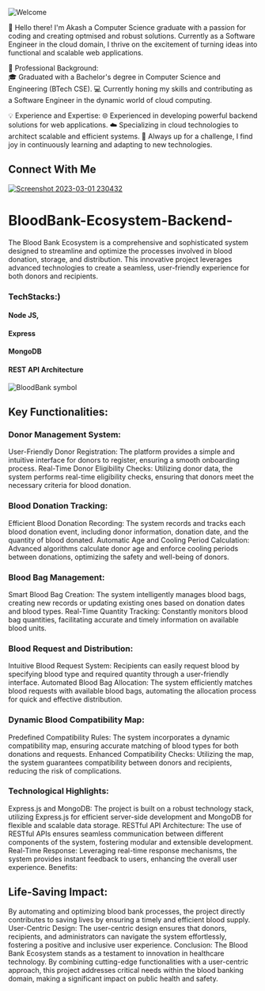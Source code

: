 
 ![Welcome](https://user-images.githubusercontent.com/97841784/222218618-8af6b657-4533-49dd-9f5c-ce31118a4a78.png)

👋 Hello there! I'm Akash  a Computer Science graduate with a passion for coding and creating optmised and robust solutions. Currently as a Software Engineer in the cloud domain, I thrive on the excitement of turning ideas into functional and scalable web applications.

🚀 Professional Background: </br>
🎓 Graduated with a Bachelor's degree in Computer Science and Engineering (BTech CSE).
💻 Currently honing my skills and contributing as a Software Engineer in the dynamic world of cloud computing.

💡 Experience and Expertise:
🌐 Experienced in developing powerful backend solutions for web applications.
☁️ Specializing in cloud technologies to architect scalable and efficient systems.
🚀 Always up for a challenge, I find joy in continuously learning and adapting to new technologies.

## Connect With Me
[![Screenshot 2023-03-01 230432](https://user-images.githubusercontent.com/97841784/222218069-91f2f6c2-c7af-4c8d-b828-865ef49843e4.png)
](https://www.linkedin.com/in/akash-chandra-sahu-54016818a/)   


# BloodBank-Ecosystem-Backend-
The Blood Bank Ecosystem is a comprehensive and sophisticated system designed to streamline and optimize the processes involved in blood donation, storage, and distribution. This innovative project leverages advanced technologies to create a seamless, user-friendly experience for both donors and recipients.
### TechStacks:)
#### Node JS, 
#### Express
#### MongoDB
#### REST API Architecture

![BloodBank symbol](https://github.com/Akash23678/BloodBank-Ecosystem-Backend-/assets/97841784/7c6974cc-12b0-4d56-8a83-9a68c5cd7f8f)

## Key Functionalities:

### Donor Management System:

User-Friendly Donor Registration: The platform provides a simple and intuitive interface for donors to register, ensuring a smooth onboarding process.
Real-Time Donor Eligibility Checks: Utilizing donor data, the system performs real-time eligibility checks, ensuring that donors meet the necessary criteria for blood donation.

### Blood Donation Tracking:
Efficient Blood Donation Recording: The system records and tracks each blood donation event, including donor information, donation date, and the quantity of blood donated.
Automatic Age and Cooling Period Calculation: Advanced algorithms calculate donor age and enforce cooling periods between donations, optimizing the safety and well-being of donors.

### Blood Bag Management:
Smart Blood Bag Creation: The system intelligently manages blood bags, creating new records or updating existing ones based on donation dates and blood types.
Real-Time Quantity Tracking: Constantly monitors blood bag quantities, facilitating accurate and timely information on available blood units.

### Blood Request and Distribution:
Intuitive Blood Request System: Recipients can easily request blood by specifying blood type and required quantity through a user-friendly interface.
Automated Blood Bag Allocation: The system efficiently matches blood requests with available blood bags, automating the allocation process for quick and effective distribution.

### Dynamic Blood Compatibility Map:
Predefined Compatibility Rules: The system incorporates a dynamic compatibility map, ensuring accurate matching of blood types for both donations and requests.
Enhanced Compatibility Checks: Utilizing the map, the system guarantees compatibility between donors and recipients, reducing the risk of complications.

### Technological Highlights:
Express.js and MongoDB: The project is built on a robust technology stack, utilizing Express.js for efficient server-side development and MongoDB for flexible and scalable data storage.
RESTful API Architecture: The use of RESTful APIs ensures seamless communication between different components of the system, fostering modular and extensible development.
Real-Time Response: Leveraging real-time response mechanisms, the system provides instant feedback to users, enhancing the overall user experience.
Benefits:

## Life-Saving Impact: 
By automating and optimizing blood bank processes, the project directly contributes to saving lives by ensuring a timely and efficient blood supply.
User-Centric Design: The user-centric design ensures that donors, recipients, and administrators can navigate the system effortlessly, fostering a positive and inclusive user experience.
Conclusion:
The Blood Bank Ecosystem stands as a testament to innovation in healthcare technology. By combining cutting-edge functionalities with a user-centric approach, this project addresses critical needs within the blood banking domain, making a significant impact on public health and safety.
